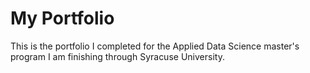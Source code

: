# My Portfolio
This is the portfolio I completed for the Applied Data Science master's program I am finishing through Syracuse University.
